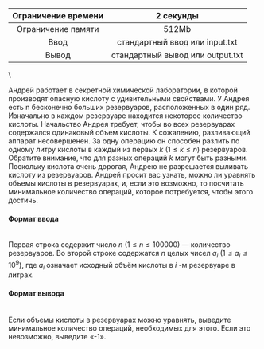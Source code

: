 | Ограничение времени 	|             2 секунды            	|
|:-------------------:	|:--------------------------------:	|
|  Ограничение памяти 	|               512Mb              	|
|         Ввод        	|  стандартный ввод или input.txt  	|
|        Вывод        	| стандартный вывод или output.txt 	|

\

Андрей работает в секретной химической лаборатории, в которой производят опасную кислоту с удивительными свойствами. У Андрея есть n бесконечно больших резервуаров, расположенных в один ряд. Изначально в каждом резервуаре находится некоторое количество кислоты. Начальство Андрея требует, чтобы во всех резервуарах содержался одинаковый объем кислоты. К сожалению, разливающий аппарат несовершенен. За одну операцию он способен разлить по одному литру кислоты в каждый из первых $k$ $( 1 ≤ k ≤ n )$ резервуаров. Обратите внимание, что для разных операций $k$ могут быть разными. Поскольку кислота очень дорогая, Андрею не разрешается выливать кислоту из резервуаров. Андрей просит вас узнать, можно ли уравнять объемы кислоты в резервуарах, и, если это возможно, то посчитать минимальное количество операций, которое потребуется, чтобы этого достичь. 


#### Формат ввода ####
\
Первая строка содержит число $n$ $( 1 ≤ n ≤ 1 0 0 0 0 0 )$ — количество резервуаров. Во второй строке содержатся $n$ целых чисел $a_i$ $( 1 ≤ a_i ≤ 1 0^9 )$, где $a_i$ означает исходный объём кислоты в $i$ -м резервуаре в литрах. 

#### Формат вывода ####
\
Если объемы кислоты в резервуарах можно уравнять, выведите минимальное количество операций, необходимых для этого. Если это невозможно, выведите «-1».
